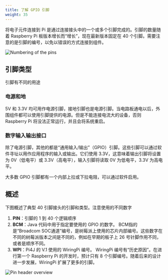 ```yaml
---
title: 了解 GPIO 引脚
weight: 35
---
```


将电子元件连接到 Pi 是通过连接接头中的一个或多个引脚完成的。引脚的数量随着 Raspberry Pi 板版本增长而“增长”，现在最新版本固定在 40 个引脚。需要注意的是引脚的编号，以免以错误的方式连接到组件。

![Numbering of the pins](/assets/getting-started/pins/headernumber-on-board.jpg)

## 引脚类型

引脚有不同的用途

### 电源和地

5V 和 3.3V 均可用作电源引脚，接地引脚也是电源引脚。当电路板通电以后，外围组件都可以使用引脚提供的电源。但是不能连接电流大的设备，否则 Raspberry Pi 将没法正常运行，并且会将系统重启。

### 数字输入输出接口

除了电源引脚，其他的都是“通用输入/输出”（GPIO）引脚。这些引脚可以通过软件寻址以用作应用程序的输入或输出。它们使用 3.3V，这意味着输出引脚将设置为 0V（低电平）或 3.3V（高电平），输入引脚将读取 0V 为低电平，3.3V 为高电平。

大多数 GPIO 引脚都有一个内部上拉或下拉电阻，可以通过软件启用。

## 概述 

下图概述了典型 40 引脚接头的引脚和类型。注意使用的不同数字

1. **PIN**：引脚的 1 到 40 个逻辑顺序
2. **BCM**：Java 代码中用于指定要使用的 GPIO 的数字。 BCM指的是“Broadcom SOC通道”编号，是树莓派上使用的芯片内部编号。这些数字在不同的树莓派版本之间是不同的，例如在早期的板子上 26 号针脚作用不同，或者是顺序不同。
3. **WPI**：Pi4J 的 V.1 使用的 WiringPi 编号。 WiringPi 编号有“历史原因”。在进行第一个 Raspberry Pi 的开发时，预计只有 8 个引脚编号。随着后来的设计进一步发展，WiringPi 扩展了更多的引脚。

![Pin header overview](/assets/getting-started/pins/headerpins_in_header.png)